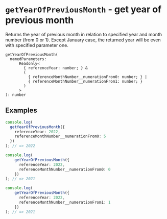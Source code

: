 # `getYearOfPreviousMonth` - get year of previous month

Returns the year of previous month in relation to specified year and month number (from 0 or 1).
Except January case, the returned year will be even with specified parameter one.

```
getYearOfPreviousMonth(
  namedParameters:
      Readonly<
        { referenceYear: number; } &
        (
          { referenceMonthNumber__numerationFrom0: number; } |
          { referenceMonthNumber__numerationFrom1: number; }
        )
      >
): number
```

## Examples

```typescript
console.log(
  getYearOfPreviousMonth({
    referenceYear: 2022,
    referenceMonthNumber__numerationFrom0: 5
  })
); // => 2022

console.log(
    getYearOfPreviousMonth({
      referenceYear: 2022,
      referenceMonthNumber__numerationFrom0: 0
    })
); // => 2021

console.log(
    getYearOfPreviousMonth({
      referenceYear: 2022,
      referenceMonthNumber__numerationFrom1: 1
    })
); // => 2021
```

